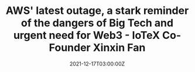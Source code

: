 ---
title: AWS' latest outage, a stark reminder of the dangers of Big Tech and urgent need for Web3 - IoTeX Co-Founder Xinxin Fan
tags:
- Web 3.0 
date: "2021-12-17T03:00:00Z"

# Optional external URL for project (replaces project detail page).
external_link: "https://cryptoslate.com/aws-latest-outage-a-stark-reminder-of-the-dangers-of-big-tech-and-urgent-need-for-web3-iotex-co-founder-xinxin-fan/"
---